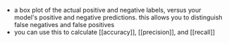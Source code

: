 - a box plot of the actual positive and negative labels, versus your model's positive and negative predictions. this allows you to distinguish false negatives and false positives
- you can use this to calculate [[accuracy]], [[precision]], and [[recall]]